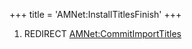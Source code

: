 +++
title = 'AMNet:InstallTitlesFinish'
+++

1.  REDIRECT
    [AMNet:CommitImportTitles](AMNet:CommitImportTitles "wikilink")
